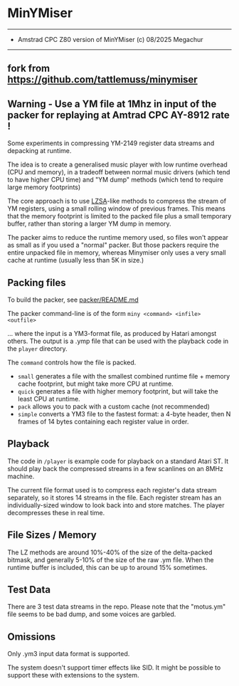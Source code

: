 MinYMiser
=========
---------------------------
- Amstrad CPC Z80 version of MinYMiser (c) 08/2025 Megachur
---------------------------
fork from https://github.com/tattlemuss/minymiser
---------------------------
Warning - Use a YM file at 1Mhz in input of the packer for replaying at Amtrad CPC AY-8912 rate !
---------------------------

Some experiments in compressing YM-2149 register data streams and depacking at runtime.

The idea is to create a generalised music player with low runtime overhead (CPU and memory),
in a tradeoff between normal music drivers (which tend to have higher CPU time) and "YM dump"
methods (which tend to require large memory footprints)

The core approach is to use [LZSA](https://github.com/emmanuel-marty/lzsa)-like methods to compress 
the stream of YM registers, using a small rolling window of previous frames. This means that the memory 
footprint is limited to the packed file plus a small temporary buffer, rather than storing a larger
YM dump in memory.

The packer aims to reduce the runtime memory used, so files won't appear as small as if you
used a "normal" packer. But those packers require the entire unpacked file in memory, whereas
Minymiser only uses a very small cache at runtime (usually less than 5K in size.)

Packing files
-------------

To build the packer, see [packer/README.md](packer/README.md)

The packer command-line is of the form `miny <command> <infile> <outfile>`

... where the input is a YM3-format file, as produced by Hatari amongst others. The output is a .ymp
file that can be used with the playback code in the `player` directory.

The `command` controls how the file is packed.

* `small` generates a file with the smallest combined runtime file + memory cache footprint, but might take more CPU at runtime.
* `quick` generates a file with higher memory footprint, but will take the least CPU at runtime.
* `pack` allows you to pack with a custom cache (not recommended)
* `simple` converts a YM3 file to the fastest format: a 4-byte header, then N frames of 14 bytes containing each register value in order.

Playback
--------

The code in `/player` is example code for playback on a standard Atari ST. It should play back the compressed
streams in a few scanlines on an 8MHz machine.

The current file format used is to compress each register's data stream separately, so it stores
14 streams in the file. Each register stream has an individually-sized window to look back into and 
store matches. The player decompresses these in real time.

File Sizes / Memory
-------------------

The LZ methods are around 10%-40% of the size of the delta-packed bitmask, and generally 5-10% of the size of the raw .ym file. When the runtime buffer is included, this can be up to around 15% sometimes.

Test Data
---------

There are 3 test data streams in the repo. Please note that the "motus.ym" file seems to be bad dump,
and some voices are garbled.

Omissions
---------

Only .ym3 input data format is supported.

The system doesn't support timer effects like SID. It might be possible to support these with
extensions to the system.

